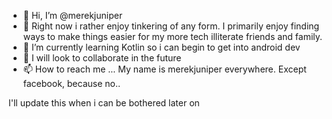 - 👋 Hi, I’m @merekjuniper
- 👀 Right now i rather enjoy tinkering of any form. I primarily enjoy finding ways to make things easier for my more tech illiterate friends and family.
- 🌱 I’m currently learning Kotlin so i can begin to get into android dev
- 💞️ I will look to collaborate in the future
- 📫 How to reach me ... My name is merekjuniper everywhere. Except facebook, because no..

<!---
merekjuniper/merekjuniper is a ✨ place for repos i find interesting or useful ✨ i want it to continue to grow
--->
I'll update this when i can be bothered later on

